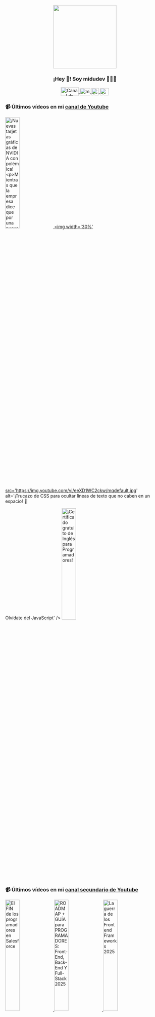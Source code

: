 <p align="center" width="300">
   <img align="center" width="200" src="https://user-images.githubusercontent.com/1561955/106762302-fda9de00-6635-11eb-99be-3ef744e60c0e.png" />
   <h3 align="center">¡Hey 👋! Soy midudev 👨🏻‍💻</h3>
</p>

<p align="center">
   <a href="https://twitch.tv/midudev" target="blank">
    <img align="center" src="https://upload.wikimedia.org/wikipedia/commons/c/ce/Twitch_logo_2019.svg" alt="Canal de Twitch de midudev" height="28px" width="56px" />
  </a>
  <span style="width: 8px;"> </span>
   <a href="https://youtube.com/midudev" target="blank">
    <img align="center" src="https://upload.wikimedia.org/wikipedia/commons/0/09/YouTube_full-color_icon_%282017%29.svg" alt="midudev" height="23px" width="33px" />
  </a>
  <span style="width: 8px;"> </span>
  <a href="https://instagram.com/midu.dev" target="blank">
    <img align="center" src="https://upload.wikimedia.org/wikipedia/commons/e/e7/Instagram_logo_2016.svg" alt="Canal de Instagram de midu.dev" height="23px" width="23px" />
  </a>
  <span style="width: 8px;"> </span>
  <a href="https://twitter.com/midudev" target="blank">
    <img align="center" src="https://upload.wikimedia.org/wikipedia/commons/thumb/6/6f/Logo_of_Twitter.svg/2491px-Logo_of_Twitter.svg.png" alt="Canal de Twitter de midudev" height="23px" width="28px" />
  </a>
</p>

### 📹 Últimos vídeos en mi [canal de Youtube](https://youtube.com/midudev?sub_confirmation=1)

<a href='https://youtu.be/t1KpNjMRpVk' target='_blank'>
  <img width='30%' src='https://img.youtube.com/vi/t1KpNjMRpVk/mqdefault.jpg' alt='¡Nuevas tarjetas gráficas de NVIDIA con polémica!

Mientras que la empresa dice que por una nueva 50' />
</a>
<a href='https://youtu.be/eeXD1WC2ckw' target='_blank'>
  <img width='30%' src='https://img.youtube.com/vi/eeXD1WC2ckw/mqdefault.jpg' alt='¡Trucazo de CSS para ocultar líneas de texto que no caben en un espacio! 🎨

Olvídate del JavaScript' />
</a>
<a href='https://youtu.be/LDSbu63mtgc' target='_blank'>
  <img width='30%' src='https://img.youtube.com/vi/LDSbu63mtgc/mqdefault.jpg' alt='¡Certificado gratuito de Inglés para Programadores!' />
</a>

### 📹 Últimos vídeos en mi [canal secundario de Youtube](https://youtube.com/midulive?sub_confirmation=1)

<a href='https://youtu.be/Ew9cCLrJSXY' target='_blank'>
  <img width='30%' src='https://img.youtube.com/vi/Ew9cCLrJSXY/mqdefault.jpg' alt='El FIN de los programadores en Salesforce' />
</a>
<a href='https://youtu.be/JOPNVlVFT-o' target='_blank'>
  <img width='30%' src='https://img.youtube.com/vi/JOPNVlVFT-o/mqdefault.jpg' alt='ROADMAP + GUÍA para PROGRAMADORES: Front-End, Back-End Y Full-Stack 2025' />
</a>
<a href='https://youtu.be/fruaq2aIkG8' target='_blank'>
  <img width='30%' src='https://img.youtube.com/vi/fruaq2aIkG8/mqdefault.jpg' alt='La guerra de los Frontend Frameworks 2025' />
</a>